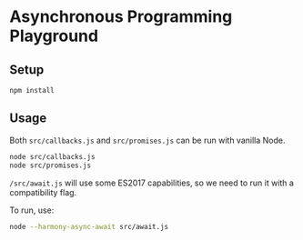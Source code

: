 # Asynchronous Programming Playground

## Setup

```
npm install
```

## Usage

Both `src/callbacks.js` and `src/promises.js` can be run with vanilla Node.

```bash
node src/callbacks.js
node src/promises.js
```

`/src/await.js` will use some ES2017 capabilities, so we need to run it with a compatibility flag.

To run, use:
```bash
node --harmony-async-await src/await.js
```
